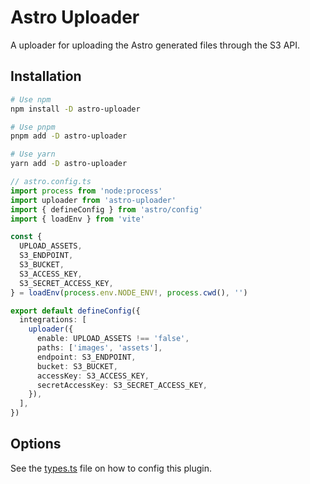 # Astro Uploader

A uploader for uploading the Astro generated files through the S3 API.

## Installation

```bash
# Use npm
npm install -D astro-uploader

# Use pnpm
pnpm add -D astro-uploader

# Use yarn
yarn add -D astro-uploader
```

```ts
// astro.config.ts
import process from 'node:process'
import uploader from 'astro-uploader'
import { defineConfig } from 'astro/config'
import { loadEnv } from 'vite'

const {
  UPLOAD_ASSETS,
  S3_ENDPOINT,
  S3_BUCKET,
  S3_ACCESS_KEY,
  S3_SECRET_ACCESS_KEY,
} = loadEnv(process.env.NODE_ENV!, process.cwd(), '')

export default defineConfig({
  integrations: [
    uploader({
      enable: UPLOAD_ASSETS !== 'false',
      paths: ['images', 'assets'],
      endpoint: S3_ENDPOINT,
      bucket: S3_BUCKET,
      accessKey: S3_ACCESS_KEY,
      secretAccessKey: S3_SECRET_ACCESS_KEY,
    }),
  ],
})
```

## Options

See the [types.ts](src/types.ts) file on how to config this plugin.
